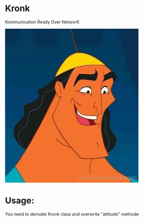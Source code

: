 # Kronk

Kommunication Ready Over NetworK

![kronk](kronk.jpg)


# Usage:
You need to derivate Kronk class and overwrite "attitude" methode
